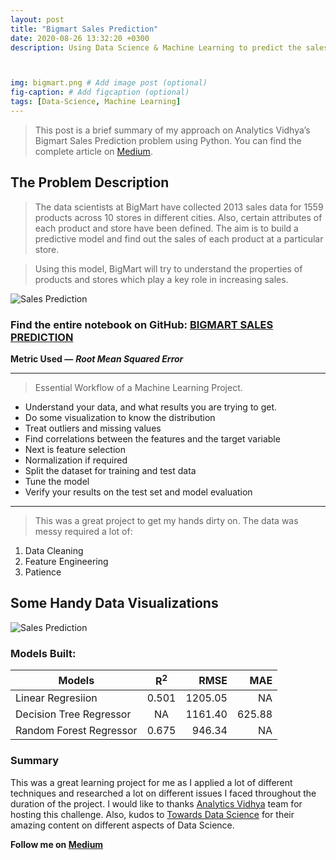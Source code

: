 ```yaml
---
layout: post
title: "Bigmart Sales Prediction"
date: 2020-08-26 13:32:20 +0300
description: Using Data Science & Machine Learning to predict the sales at Bigmart. # Add post description (optional)



img: bigmart.png # Add image post (optional)
fig-caption: # Add figcaption (optional)
tags: [Data-Science, Machine Learning]
---
```

> This post is a brief summary of my approach on Analytics Vidhya’s Bigmart Sales Prediction problem using Python. You can find the complete article on [Medium](https://medium.com/p/bigmart-dataset-sales-prediction-c1f1cdca9af1?source=email-44ce830f39d8--writer.postDistributed&sk=4d7ce1822c12b7ca5a82acda8b5aecbe). 

## The Problem Description
> The data scientists at BigMart have collected 2013 sales data for 1559 products across 10 stores in different cities. Also, certain attributes of each product and store have been defined. The aim is to build a predictive model and find out the sales of each product at a particular store.

> Using this model, BigMart will try to understand the properties of products and stores which play a key role in increasing sales.

![Sales Prediction]({{site.baseurl}}/assets/img/sales.png)

### Find the entire notebook on GitHub: [BIGMART SALES PREDICTION](https://github.com/vishal2develop/Machine-Learning/tree/master/Bigmart-Sales-Prediction) 

**Metric Used —** ***Root Mean Squared Error***

---

> Essential Workflow of a Machine Learning Project.

+ Understand your data, and what results you are trying to get.
+ Do some visualization to know the distribution
+ Treat outliers and missing values
+ Find correlations between the features and the target variable
+ Next is feature selection
+ Normalization if required
+ Split the dataset for training and test data
+ Tune the model
+ Verify your results on the test set and model evaluation

---



>This was a great project to get my hands dirty on. The data was messy required a lot of:
1. Data Cleaning
2. Feature Engineering
3. Patience

**Some Handy Data Visualizations**
---

![Sales Prediction]({{site.baseurl}}/assets/img/collage.png)



### Models Built:

| Models                    | R<sup>2</sup>          | RMSE           | MAE              |
| ------------------------- |:----------------------:| --------------:| ----------------:|
| Linear Regresiion         | 0.501                  | 1205.05        |     NA           |
| Decision Tree Regressor   | NA                     | 1161.40        |     625.88       |
| Random Forest Regressor   | 0.675                  | 946.34         |     NA           |  


### Summary


This was a great learning project for me as I applied a lot of different techniques and researched a lot on different issues I faced throughout the duration of the project. I would like to thanks  [Analytics Vidhya](https://www.analyticsvidhya.com/) team for hosting this challenge. Also, kudos to [Towards Data Science](https://towardsdatascience.com/?gi=7dfaef49f9a) for their amazing content on different aspects of Data Science.

**Follow me on [Medium](https://medium.com/p/bigmart-dataset-sales-prediction-c1f1cdca9af1?source=email-44ce830f39d8--writer.postDistributed&sk=4d7ce1822c12b7ca5a82acda8b5aecbe)** 
